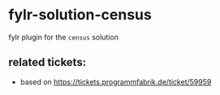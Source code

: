 # fylr-solution-census

fylr plugin for the `census` solution
## related tickets:

- based on https://tickets.programmfabrik.de/ticket/59959
